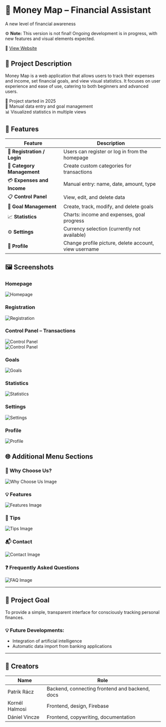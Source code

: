# 🏦 Money Map – Financial Assistant

A new level of financial awareness

⚙️ **Note:** This version is not final! Ongoing development is in progress, with new features and visual elements expected.

🔗 [View Website](https://moneymaphun.netlify.app)

## 💸 Project Description

Money Map is a web application that allows users to track their expenses and income, set financial goals, and view visual statistics. It focuses on user experience and ease of use, catering to both beginners and advanced users.

📆 Project started in 2025  
🧠 Manual data entry and goal management  
📊 Visualized statistics in multiple views

## 💼 Features

| Feature                     | Description                                           |
| --------------------------- | ----------------------------------------------------- |
| 📝 **Registration / Login** | Users can register or log in from the homepage        |
| 📂 **Category Management**  | Create custom categories for transactions             |
| 💳 **Expenses and Income**  | Manual entry: name, date, amount, type                |
| 📋 **Control Panel**        | View, edit, and delete data                           |
| 🎯 **Goal Management**      | Create, track, modify, and delete goals               |
| 📈 **Statistics**           | Charts: income and expenses, goal progress            |
| ⚙️ **Settings**             | Currency selection (currently not available)          |
| 👤 **Profile**              | Change profile picture, delete account, view username |

## 🖼️ Screenshots

### Homepage

![Homepage](./public/1.png)

### Registration

![Registration](./public/2.png)

### Control Panel – Transactions

![Control Panel](./public/3.png)  
![Control Panel](./public/4.png)

### Goals

![Goals](./public/5.png)

### Statistics

![Statistics](./public/6.png)

### Settings

![Settings](./public/7.png)

### Profile

![Profile](./public/8.png)

## 🌐 Additional Menu Sections

### 📸 Why Choose Us?

![Why Choose Us Image](./public/miertvalasszminket.png)

### 💡 Features

![Features Image](./public/jellemzok.png)

### 🧠 Tips

![Tips Image](./public/tippek.png)

### 📬 Contact

![Contact Image](./public/elerhetoseg.png)

### ❓ Frequently Asked Questions

![FAQ Image](./public/gyakorikerdesek.png)

---

## 📌 Project Goal

To provide a simple, transparent interface for consciously tracking personal finances.

### 💡 Future Developments:

- Integration of artificial intelligence
- Automatic data import from banking applications

---

## 👥 Creators

| Name           | Role                                           |
| -------------- | ---------------------------------------------- |
| Patrik Rácz    | Backend, connecting frontend and backend, docs |
| Kornél Halmosi | Frontend, design, Firebase                     |
| Dániel Vincze  | Frontend, copywriting, documentation           |
